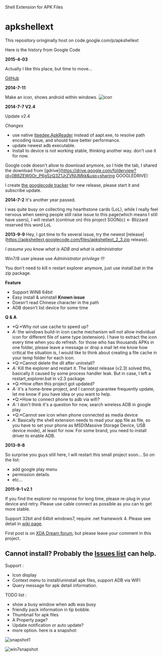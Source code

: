 Shell Extension for APK Files

# apkshellext
This repository oringinally host on code.google.com/p/apkshellext

Here is the history from Google Code

**2015-4-03**

Actually I like this place, but time to move...

[GitHub](https://github.com/allangoing/apkshellext)

**2014-7-11**

Make an icon, shows android within windows. ![icon](https://code.google.com/p/apkshellext/logo?cct=1405098752&nonsense=something_that_ends_with.png)

**2014-7-7 V2.4**

Update v2.4

*Changes*
 * use native [Iteedee.ApkReader](https://github.com/hylander0/Iteedee.ApkReader) instead of aapt.exe, to resolve path encoding issue, and should have better performance.
 * update newest adb executable.
 * Install to device is not working stable, thinking another way. don't use it for now.

Google code doesn't allow to download anymore, so I hide the tab, I shared the download from [gdrive](https://drive.google.com/folderview?id=0B6ZEW0Or_P6gSzQ3Z1JrZVNUMkk&usp=sharing GOOGLEDRIVE)

I create [the googlecode tracker](https://code.google.com/p/apkshellext/issues/detail?id=28) for new release, please start it and subscribe update.


**2014-7-2**
It's another year passed. 

I was quite busy on collecting my hearthstone cards (LoL), while I really feel nervous when seeing people still raise issue to this page(which means I still have users), I will restart (continue on) this project SOON(c) <- Blizzard reserved this word LoL

**2013-9-9**
Hey, I got time to fix several issue, try the newest [release](https://apkshellext.googlecode.com/files/apkshellext_2_3.zip release).

*I assume you know what is ADB and what is administrator* 

Win7/8 user please use *Administrator privilege !!!*

You don't need to kill n restart explorer anymore, just use install.bat in the zip package.

__Feature__
 * Support WIN8 64bit
 * Easy install & uninstall
__Known issue__
 * Doesn't read Chinese character in the path
 * ADB doesn't list device for some time

__Q & A__
 * *Q:*Why not use cache to speed up?
 * *A:* the windows build-in icon cache mechanism will not allow individual icon for different file of same type (extension). I have to extract the icon every time when you do refresh. for those who has thousands APKs in one folder, please leave a message or drop a mail let me know how critical the situation is, I would like to think about creating a file cache in your temp folder for each icon.
 * *Q:*Cannot delete the dll after uninstall?
 * *A:* Kill the explorer and restart it. The latest release (v2.3) solved this, basically it caused by some process handler leak. But in case, I left a restart_explorer.bat in v2.3 package
 * *Q:*How often this project got updated?
 * *A:* it's a home-brew project, and I cannot guarantee frequently update, let me know if you have idea or you want to help.
 * *Q:*How to connect phone to adb via wifi?
 * *A:* I don't think it's a question for now, search wireless ADB in google play
 * *Q:*Cannot see icon when phone connected as media device
 * *A:* Basically the shell extension needs to read your app file as file, so you have to set your phone as MSD(Massive Storage Device, USB device mode), at least for now. For some brand, you need to install driver to enable ADB. 

**2013-9-8**

So surprise you guys still here, I will restart this small project soon...
So on the list:
 * add google play menu
 * permission details.
 * etc...

**2011-9-1 v2.1**

If you find the explorer no response for long time, please re-plug in your device and retry. Please use cable connect as possible as you can to get more stable.

Support 32bit and 64bit windows7, require .net framework 4.
Please see detail in [wiki page](http://code.google.com/p/apkshellext/wiki/Usage).

First post is on [XDA Dream forum](http://forum.xda-developers.com/showthread.php?t=577735&page=1), but please leave your comment in this project. 

Cannot install? Probably the [Issues list](http://code.google.com/p/apkshellext/issues/list?can=1&q=&colspec=ID+Type+Status+Priority+Milestone+Owner+Summary&cells=tiles) can help.
----
Support :
  * Icon display
  * Context menu to install/uninstall apk files, support ADB via WIFI
  * Query message for apk detail information.

TODO list :
  * show a busy window when adb was busy
  * friendly pack information in tip bobble.
  * Thumbnail for apk files
  * A Property page?
  * Update notification or auto update?
  * more option.
here is a snapshot:

  ![snapshot1](http://apkshellext.googlecode.com/files/snapshot.JPG)
  
  ![win7snapshot](http://apkshellext.googlecode.com/files/Windows_7_snapshot.jpg)
